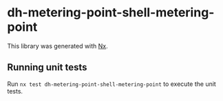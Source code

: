 # dh-metering-point-shell-metering-point

This library was generated with [Nx](https://nx.dev).

## Running unit tests

Run `nx test dh-metering-point-shell-metering-point` to execute the unit tests.
